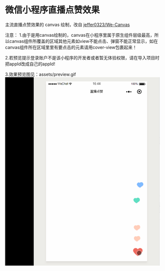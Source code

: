 微信小程序直播点赞效果
===

主流直播点赞效果的 canvas 绘制，改自 [jeffer0323/We-Canvas](https://github.com/jeffer0323/We-Canvas)

注意：
1.由于是用canvas绘制的，canvas在小程序里属于原生组件层级最高，所以canvas组件所覆盖的区域其他元素如view不能点击、弹窗不能正常显示，如在canvas组件所在区域里里有要点击的元素请用cover-view包裹起来！

2.若预览提示登录账户不是该小程序的开发者或者暂无体验权限，请在导入项目时把appId改成自己的appId!

3.效果预览图见：assets/preview.gif
![小程序 siri 波形图 预览](./assets/preview.gif)



